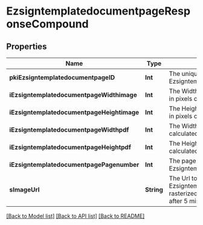 # EzsigntemplatedocumentpageResponseCompound

## Properties
Name | Type | Description | Notes
------------ | ------------- | ------------- | -------------
**pkiEzsigntemplatedocumentpageID** | **Int** | The unique ID of the Ezsigntemplatedocumentpage | 
**iEzsigntemplatedocumentpageWidthimage** | **Int** | The Width of the page&#39;s image in pixels calculated at 100 DPI | 
**iEzsigntemplatedocumentpageHeightimage** | **Int** | The Height of the page&#39;s image in pixels calculated at 100 DPI | 
**iEzsigntemplatedocumentpageWidthpdf** | **Int** | The Width of the page in points calculated at 72 DPI | 
**iEzsigntemplatedocumentpageHeightpdf** | **Int** | The Height of the page in points calculated at 72 DPI | 
**iEzsigntemplatedocumentpagePagenumber** | **Int** | The page number in the Ezsigntemplatedocument | 
**sImageUrl** | **String** | The Url to the Ezsigntemplatedocumentpage&#39;s rasterized image.  Url will expire after 5 minutes. | 

[[Back to Model list]](../README.md#documentation-for-models) [[Back to API list]](../README.md#documentation-for-api-endpoints) [[Back to README]](../README.md)


